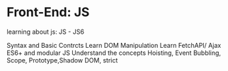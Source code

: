 # Front-End: JS
learning about js:  JS - JS6


Syntax and Basic Contrcts
Learn DOM Manipulation
Learn FetchAPI/ Ajax
ES6+ and modular JS
Understand the concepts Hoisting, Event Bubbling, Scope, Prototype,Shadow DOM, strict

